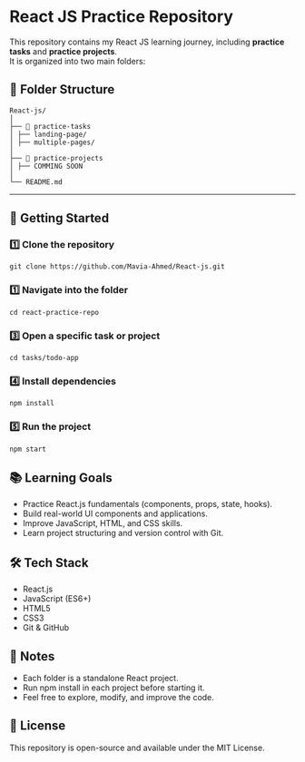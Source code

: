# React JS Practice Repository

This repository contains my React JS learning journey, including **practice tasks** and **practice projects**.  
It is organized into two main folders:

## 📂 Folder Structure
```
React-js/
│
├── 📁 practice-tasks
│ ├── landing-page/
│ ├── multiple-pages/
│
├── 📁 practice-projects
│ ├── COMMING SOON
│
└── README.md
```

---

## 🚀 Getting Started

### 1️⃣ Clone the repository
```
git clone https://github.com/Mavia-Ahmed/React-js.git
```

### 1️⃣ Navigate into the folder
```
cd react-practice-repo
```

### 3️⃣ Open a specific task or project
```
cd tasks/todo-app
```

### 4️⃣ Install dependencies
```
npm install
```

### 5️⃣ Run the project
```
npm start
```



## 📚 Learning Goals
- Practice React.js fundamentals (components, props, state, hooks).
- Build real-world UI components and applications.
- Improve JavaScript, HTML, and CSS skills.
- Learn project structuring and version control with Git.



## 🛠 Tech Stack
- React.js
- JavaScript (ES6+)
- HTML5
- CSS3
- Git & GitHub



## 📌 Notes
- Each folder is a standalone React project.
- Run npm install in each project before starting it.
- Feel free to explore, modify, and improve the code.



## 📜 License
This repository is open-source and available under the MIT License.
